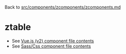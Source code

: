 Back to [src/components/zcomponents/zcomponents.md](../zcomponents.md)

# ztable

 - See [Vue.js (v2) component file contents](./ztable.vue)
 - See [Sass/Css component file contents](./ztable.scss)
